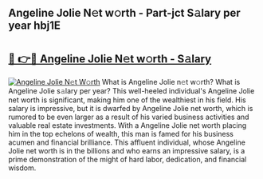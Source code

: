 ## Angeline Jolie N𝚎t w𝚘rth - Part-jct S𝚊lary per year hbj1E

# <h2><a href="http://gc34lm.nevu.top/?p=Angeline+Jolie">🔗 👉🔴 Angeline Jolie N𝚎t w𝚘rth - S𝚊lary</a></h2>

[![Angeline Jolie N𝚎t W𝚘rth](https://i.imgur.com/Oavwk0R.jpeg)](http://gc34lm.nevu.top/?p=Angeline+Jolie)
What is Angeline Jolie n𝚎t w𝚘rth? What is Angeline Jolie s𝚊lary per year?
This well-heeled individual's Angeline Jolie net worth is significant, making him one of the wealthiest in his field. His salary is impressive, but it is dwarfed by Angeline Jolie net worth, which is rumored to be even larger as a result of his varied business activities and valuable real estate investments. With a Angeline Jolie net worth placing him in the top echelons of wealth, this man is famed for his business acumen and financial brilliance. This affluent individual, whose Angeline Jolie net worth is in the billions and who earns an impressive salary, is a prime demonstration of the might of hard labor, dedication, and financial wisdom.
